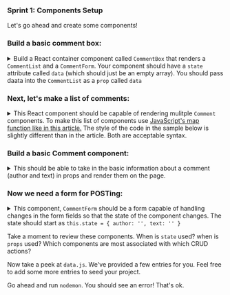 ### Sprint 1: Components Setup

Let's go ahead and create some components!



### Build a basic comment box:

<details>
  <summary>Build a React container component called <code>CommentBox</code> that renders a <code>CommentList</code> and a <code>CommentForm</code>. Your component should have a <code>state</code> attribute called <code>data</code> (which should just be an empty array). You should pass daata into the <code>CommentList</code> as a <code>prop</code> called <code>data</code> </summary>
  



```js
//CommentBox.js
import React, { Component } from 'react';
import CommentList from './CommentList';
import CommentForm from './CommentForm';
import DATA from '../data';
import style from './style';

class CommentBox extends Component {
  constructor(props) {
    super(props);
    this.state = { data: [] };
  }
  render() {
    return (
      <div style={ style.commentBox }>
        <h2>Comments:</h2>
        <CommentList data={ DATA }/>
        <CommentForm />
      </div>
    )
  }
}

export default CommentBox;
```

</details>


### Next, let's make a list of comments:

<details>
  <summary> This React component should be capable of rendering mulitple <code>Comment</code> components. To make this list of components use <a href="http://jasonjl.me/blog/2015/04/18/rendering-list-of-elements-in-react-with-jsx/">JavaScript's map function like in this article.</a> The style of the code in the sample below is slightly different than in the article. Both are acceptable syntax. </summary>
  

```js
//CommentList.js
import React, { Component } from 'react';
import Comment from './Comment';
import style from './style';

class CommentList extends Component {
  render() {
    let commentNodes = this.props.data.map(comment => {
      return (
        <Comment author={ comment.author } key={ comment.id }>
          { comment.text}
        </Comment>
      )
    })
    return (
      <div style={ style.commentList }>
        { commentNodes }
      </div>
    )
  }
}

export default CommentList;
```

</details>



### Build a basic Comment component:

<details>
  <summary> This should be able to take in the basic information about a comment (author and text) in props and render them on the page.
  
  </summary>
  
  
  ```js
//Comment.js
import React, { Component } from 'react';
import style from './style';
import marked from 'marked';

class Comment extends Component {
  rawMarkup() {
    let rawMarkup = marked(this.props.children.toString());
    return { __html: rawMarkup };
  }
  render() {
    return (
      <div style={ style.comment }>
        <h3>{this.props.author}</h3>
        <span dangerouslySetInnerHTML={ this.rawMarkup() } />
      </div>
    )
  }
}

export default Comment;
```

</details>



### Now we need a form for POSTing:

<details>
  <summary> This component, <code>CommentForm</code> should be a form capable of handling changes in the form fields so that the state of the component changes. The state should start as <code>this.state = { author: '', text: '' }</code>
    
  </summary>

```js
//CommentForm.js
import React, { Component } from 'react';
import style from './style';

class CommentForm extends Component {
  constructor(props) {
    super(props);
    this.state = { author: '', text: '' };
    this.handleAuthorChange = this.handleAuthorChange.bind(this);
    this.handleTextChange = this.handleTextChange.bind(this);
    this.handleSubmit = this.handleSubmit.bind(this);
  }
  handleAuthorChange(e) {
    this.setState({ author: e.target.value });
  }
  handleTextChange(e) {
    this.setState({ text: e.target.value });
  }
  handleSubmit(e) {
    e.preventDefault();
    console.log(`${this.state.author} said "${this.state.text}"`)
    //we will be tying this into the POST method in a bit
  }
  render() {
    return (
      <form style={ style.commentForm } onSubmit={ this.handleSubmit }>
        <input
          type='text'
          placeholder='Your name...'
          style={ style.commentFormAuthor}
          value={ this.state.author }
          onChange={ this.handleAuthorChange } />
        <input
          type='text'
          placeholder='Say something...'
          style={ style.commentFormText}
          value={ this.state.text }
          onChange={ this.handleTextChange } />
        <input
          type='submit'
          style={ style.commentFormPost }
          value='Post' />
      </form>
    )
  }
}

export default CommentForm;
```

</details>

Take a moment to review these components. When is `state` used? when is `props` used? Which components are most associated with which CRUD actions?

Now take a peek at `data.js`. We've provided a few entries for you. Feel free to add some more entries to seed your project.

Go ahead and run `nodemon`. You should see an error! That's ok.
